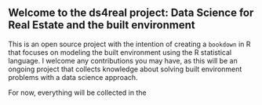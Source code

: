 ## Welcome to the ds4real project:  Data Science for Real Estate and the built environment

This is an open source project with the intention of creating a ```bookdown``` in R that focuses on modeling the built environment using the R statistical language.  I welcome any contributions you may have, as this will be an ongoing project that collects knowledge about solving built environment problems with a data science approach.

For now, everything will be collected in the 
